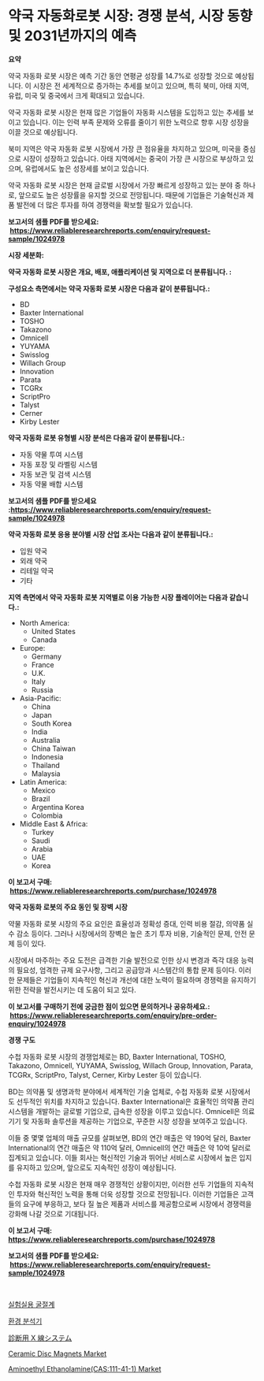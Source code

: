 <p><h1>약국 자동화로봇 시장: 경쟁 분석, 시장 동향 및 2031년까지의 예측</h1></p><p><strong>요약</strong></p>
<p><p>약국 자동화 로봇 시장은 예측 기간 동안 연평균 성장률 14.7%로 성장할 것으로 예상됩니다. 이 시장은 전 세계적으로 증가하는 추세를 보이고 있으며, 특히 북미, 아태 지역, 유럽, 미국 및 중국에서 크게 확대되고 있습니다.</p><p>약국 자동화 로봇 시장은 현재 많은 기업들이 자동화 시스템을 도입하고 있는 추세를 보이고 있습니다. 이는 인력 부족 문제와 오류를 줄이기 위한 노력으로 향후 시장 성장을 이끌 것으로 예상됩니다.</p><p>북미 지역은 약국 자동화 로봇 시장에서 가장 큰 점유율을 차지하고 있으며, 미국을 중심으로 시장이 성장하고 있습니다. 아태 지역에서는 중국이 가장 큰 시장으로 부상하고 있으며, 유럽에서도 높은 성장세를 보이고 있습니다.</p><p>약국 자동화 로봇 시장은 현재 글로벌 시장에서 가장 빠르게 성장하고 있는 분야 중 하나로, 앞으로도 높은 성장률을 유지할 것으로 전망됩니다. 때문에 기업들은 기술혁신과 제품 발전에 더 많은 투자를 하여 경쟁력을 확보할 필요가 있습니다.</p></p>
<p><strong>보고서의 샘플 PDF를 받으세요: &nbsp;<a href="https://www.reliableresearchreports.com/enquiry/request-sample/1024978">https://www.reliableresearchreports.com/enquiry/request-sample/1024978</a></strong></p>
<p><strong>시장 세분화:</strong></p>
<p><strong> 약국 자동화 로봇 시장은 개요, 배포, 애플리케이션 및 지역으로 더 분류됩니다. :</strong></p>
<p><strong>구성요소 측면에서는 약국 자동화 로봇 시장은 다음과 같이 분류됩니다.:</strong></p>
<p><ul><li>BD</li><li>Baxter International</li><li>TOSHO</li><li>Takazono</li><li>Omnicell</li><li>YUYAMA</li><li>Swisslog</li><li>Willach Group</li><li>Innovation</li><li>Parata</li><li>TCGRx</li><li>ScriptPro</li><li>Talyst</li><li>Cerner</li><li>Kirby Lester</li></ul></p>
<p><strong> 약국 자동화 로봇 유형별 시장 분석은 다음과 같이 분류됩니다.:</strong></p>
<p><ul><li>자동 약물 투여 시스템</li><li>자동 포장 및 라벨링 시스템</li><li>자동 보관 및 검색 시스템</li><li>자동 약물 배합 시스템</li></ul></p>
<p><strong>보고서의 샘플 PDF를 받으세요 :<a href="https://www.reliableresearchreports.com/enquiry/request-sample/1024978">https://www.reliableresearchreports.com/enquiry/request-sample/1024978</a></strong></p>
<p><strong> 약국 자동화 로봇 응용 분야별 시장 산업 조사는 다음과 같이 분류됩니다.:</strong></p>
<p><ul><li>입원 약국</li><li>외래 약국</li><li>리테일 약국</li><li>기타</li></ul></p>
<p><strong>지역 측면에서 약국 자동화 로봇 지역별로 이용 가능한 시장 플레이어는 다음과 같습니다.:</strong></p>
<p><ul>
    <li>
        North America:
        <ul>
            <li>United States</li>
            <li>Canada</li>
        </ul>
    </li>
    <li>
        Europe:
        <ul>
            <li>Germany</li>
            <li>France</li>
            <li>U.K.</li>
            <li>Italy</li>
            <li>Russia</li>
        </ul>
    </li>
    <li>
        Asia-Pacific:
        <ul>
            <li>China</li>
            <li>Japan</li>
            <li>South Korea</li>
            <li>India</li>
            <li>Australia</li>
            <li>China Taiwan</li>
            <li>Indonesia</li>
            <li>Thailand</li>
            <li>Malaysia</li>
        </ul>
    </li>
    <li>
        Latin America:
        <ul>
            <li>Mexico</li>
            <li>Brazil</li>
            <li>Argentina Korea</li>
            <li>Colombia</li>
        </ul>
    </li>
    <li>
        Middle East & Africa:
        <ul>
            <li>Turkey</li>
            <li>Saudi</li>
            <li>Arabia</li>
            <li>UAE</li>
            <li>Korea</li>
        </ul>
    </li>
    </ul></p>
<p><strong>이 보고서 구매: &nbsp;<a href="https://www.reliableresearchreports.com/purchase/1024978">https://www.reliableresearchreports.com/purchase/1024978</a></strong></p>
<p><strong>약국 자동화 로봇의 주요 동인 및 장벽 시장</strong></p>
<p><p>약물 자동화 로봇 시장의 주요 요인은 효율성과 정확성 증대, 인력 비용 절감, 의약품 실수 감소 등이다. 그러나 시장에서의 장벽은 높은 초기 투자 비용, 기술적인 문제, 안전 문제 등이 있다.</p><p>시장에서 마주하는 주요 도전은 급격한 기술 발전으로 인한 상시 변경과 즉각 대응 능력의 필요성, 엄격한 규제 요구사항, 그리고 공급망과 시스템간의 통합 문제 등이다. 이러한 문제들은 기업들이 지속적인 혁신과 개선에 대한 노력이 필요하며 경쟁력을 유지하기 위한 전략을 발전시키는 데 도움이 되고 있다.</p></p>
<p><strong>이 보고서를 구매하기 전에 궁금한 점이 있으면 문의하거나 공유하세요.: &nbsp;<a href="https://www.reliableresearchreports.com/enquiry/pre-order-enquiry/1024978">https://www.reliableresearchreports.com/enquiry/pre-order-enquiry/1024978</a></strong></p>
<p><strong>경쟁 구도</strong></p>
<p><p>수첩 자동화 로봇 시장의 경쟁업체로는 BD, Baxter International, TOSHO, Takazono, Omnicell, YUYAMA, Swisslog, Willach Group, Innovation, Parata, TCGRx, ScriptPro, Talyst, Cerner, Kirby Lester 등이 있습니다. </p><p>BD는 의약품 및 생명과학 분야에서 세계적인 기술 업체로, 수첩 자동화 로봇 시장에서도 선두적인 위치를 차지하고 있습니다. Baxter International은 효율적인 의약품 관리 시스템을 개발하는 글로벌 기업으로, 급속한 성장을 이루고 있습니다. Omnicell은 의료 기기 및 자동화 솔루션을 제공하는 기업으로, 꾸준한 시장 성장을 보여주고 있습니다. </p><p>이들 중 몇몇 업체의 매출 규모를 살펴보면, BD의 연간 매출은 약 190억 달러, Baxter International의 연간 매출은 약 110억 달러, Omnicell의 연간 매출은 약 10억 달러로 집계되고 있습니다. 이들 회사는 혁신적인 기술과 뛰어난 서비스로 시장에서 높은 입지를 유지하고 있으며, 앞으로도 지속적인 성장이 예상됩니다.</p><p>수첩 자동화 로봇 시장은 현재 매우 경쟁적인 상황이지만, 이러한 선두 기업들의 지속적인 투자와 혁신적인 노력을 통해 더욱 성장할 것으로 전망됩니다. 이러한 기업들은 고객들의 요구에 부응하고, 보다 질 높은 제품과 서비스를 제공함으로써 시장에서 경쟁력을 강화해 나갈 것으로 기대됩니다.</p></p>
<p><strong>이 보고서 구매: &nbsp; <a href="https://www.reliableresearchreports.com/purchase/1024978">https://www.reliableresearchreports.com/purchase/1024978</a></strong></p>
<p><strong>보고서의 샘플 PDF를 받으세요: &nbsp;<a href="https://www.reliableresearchreports.com/enquiry/request-sample/1024978">https://www.reliableresearchreports.com/enquiry/request-sample/1024978</a></strong><strong></strong></p>
<p>&nbsp;</p>
<p><p><a href="https://github.com/trmesnao7959541/Market-Research-Report-List-1/blob/main/31483134811.md">실험실용 굴절계</a></p><p><a href="https://github.com/vsn7qpua81q/Market-Research-Report-List-1/blob/main/28891584812.md">환경 분석기</a></p><p><a href="https://github.com/xnljig2898992/Market-Research-Report-List-1/blob/main/75236015238.md">診断用 X 線システム</a></p><p><a href="https://github.com/jhcraigie/Market-Research-Report-List-2/blob/main/ceramic-disc-magnets-market.md">Ceramic Disc Magnets Market</a></p><p><a href="https://issuu.com/reportprime-2/docs/aminoethyl-ethanolaminecas111-41-1-market-size-203">Aminoethyl Ethanolamine(CAS:111-41-1) Market</a></p></p>